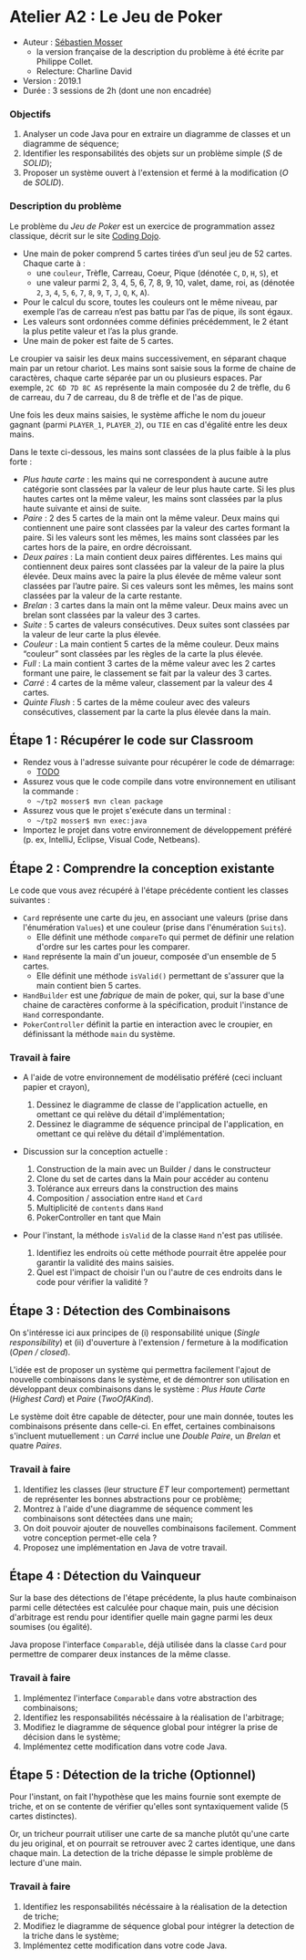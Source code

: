 # Atelier A2 : Le Jeu de Poker

  * Auteur : [Sébastien Mosser](mosser@i3s.unice.fr)
    * la version française de la description du problème à été écrite par Philippe Collet. 
    * Relecture: Charline David
  * Version : 2019.1
  * Durée : 3 sessions de 2h (dont une non encadrée)

### Objectifs

  1. Analyser un code Java pour en extraire un diagramme de classes et un diagramme de séquence;
  2. Identifier les responsabilités des objets sur un problème simple (_S_ de _SOLID_);
  3. Proposer un système ouvert à l'extension et fermé à la modification (_O_ de _SOLID_).

### Description du problème

Le problème du _Jeu de Poker_ est un exercice de programmation assez classique, décrit sur le site [Coding Dojo](http://codingdojo.org/kata/PokerHands/). 

  * Une main de poker comprend 5 cartes tirées d’un seul jeu de 52 cartes. Chaque carte à : 
    * une `couleur`, Trèfle, Carreau, Coeur, Pique (dénotée `C`, `D`, `H`, `S`), et 
    * une valeur parmi 2, 3, 4, 5, 6, 7, 8, 9, 10, valet, dame, roi, as (dénotée `2`, `3`, `4`, `5`, `6`, `7`, `8`, `9`, `T`, `J`, `Q`, `K`, `A`). 
  * Pour le calcul du score, toutes les couleurs ont le même niveau, par exemple l’as de carreau n’est pas battu par l’as de pique, ils sont égaux. 
  * Les valeurs sont ordonnées comme définies précédemment, le 2 étant la plus petite valeur et l’as la plus grande.
  * Une main de poker est faite de 5 cartes. 

Le croupier va saisir les deux mains successivement, en séparant chaque main par un retour chariot. Les mains sont saisie sous la forme de chaine de caractères, chaque carte séparée par un ou plusieurs espaces. Par exemple, `2C 6D 7D 8C AS` représente la main composée du 2 de trèfle, du 6 de carreau, du 7 de carreau, du 8 de trèfle et de l'as de pique. 

Une fois les deux mains saisies, le système affiche le nom du joueur gagnant (parmi `PLAYER_1`, `PLAYER_2`), ou `TIE` en cas d'égalité entre les deux mains.

Dans le texte ci-dessous, les mains sont classées de la plus faible à la plus forte :

  * _Plus haute carte_ : les mains qui ne correspondent à aucune autre catégorie sont classées par la valeur de leur plus haute carte. Si les plus hautes cartes ont la même valeur, les mains sont classées par la plus haute suivante et ainsi de suite.
  * _Paire_ : 2 des 5 cartes de la main ont la même valeur. Deux mains qui contiennent une paire sont classées par la valeur des cartes formant la paire. Si les valeurs sont les mêmes, les mains sont classées par les cartes hors de la paire, en ordre décroissant.
  * _Deux paires_ : La main contient deux paires différentes. Les mains qui contiennent deux paires sont classées par la valeur de la paire la plus élevée. Deux mains avec la paire la plus élevée de même valeur sont classées par l’autre paire. Si ces valeurs sont les mêmes, les mains sont classées par la valeur de la carte restante.
  * _Brelan_ : 3 cartes dans la main ont la même valeur. Deux mains avec un brelan sont classées par la valeur des 3 cartes.
  * _Suite_ : 5 cartes de valeurs consécutives. Deux suites sont classées par la valeur de leur carte la plus élevée.
  * _Couleur_ : La main contient 5 cartes de la même couleur. Deux mains “couleur” sont classées par les règles de la carte la plus élevée.
  * _Full_ : La main contient  3 cartes de la même valeur avec les 2 cartes formant une paire, le classement se fait par la valeur des 3 cartes.
  * _Carré_ : 4 cartes de la même valeur, classement par la valeur des 4 cartes.
  * _Quinte Flush_ : 5 cartes de la même couleur avec des valeurs consécutives, classement par la carte la plus élevée dans la main.

## Étape 1 : Récupérer le code sur Classroom

  * Rendez vous à l'adresse suivante pour récupérer le code de démarrage:
      * [TODO]() 
  * Assurez vous que le code compile dans votre environnement en utilisant la commande :
    * `~/tp2 mosser$ mvn clean package`
  * Assurez vous que le projet s'exécute dans un terminal : 
    *  `~/tp2 mosser$ mvn exec:java`
  * Importez le projet dans votre environnement de développement préféré (p. ex, IntelliJ, Eclipse, Visual Code, Netbeans).


## Étape 2 : Comprendre la conception existante

Le code que vous avez récupéré à l'étape précédente contient les classes suivantes : 

  * `Card` représente une carte du jeu, en associant une valeurs (prise dans l'énumération `Values`) et une couleur (prise dans l'énumération `Suits`). 
      * Elle définit une méthode `compareTo` qui permet de définir une relation d'ordre sur les cartes pour les comparer.
  *  `Hand` représente la main d'un joueur, composée d'un ensemble de 5 cartes.
      *  Elle définit une méthode `isValid()` permettant de s'assurer que la main contient bien 5 cartes.
  *  `HandBuilder` est une _fabrique_ de main de poker, qui, sur la base d'une chaine de caractères conforme à la spécification, produit l'instance de `Hand` correspondante.
  *  `PokerController` définit la partie en interaction avec le croupier, en définissant la méthode `main` du système.

### Travail à faire 


  * A l'aide de votre environnement de modélisatio préféré (ceci incluant papier et crayon),
    1. Dessinez le diagramme de classe de l'application actuelle, en omettant ce qui relève du détail d'implémentation; 
    2. Dessinez le diagramme de séquence principal de l'application, en omettant ce qui relève du détail d'implémentation.

  * Discussion sur la conception actuelle : 
    1. Construction de la main avec un Builder / dans le constructeur
    2. Clone du set de cartes dans la Main pour accéder au contenu
    3. Tolérance aux erreurs dans la construction des mains
    4. Composition / association entre `Hand` et `Card`
    5. Multiplicité de `contents` dans `Hand`
    6. PokerController en tant que Main

  * Pour l'instant, la méthode `isValid` de la classe `Hand` n'est pas utilisée.
    1. Identifiez les endroits où cette méthode pourrait être appelée pour garantir la validité des mains saisies.
    2. Quel est l'impact de choisir l'un ou l'autre de ces endroits dans le code pour vérifier la validité ? 


## Étape 3 : Détection des Combinaisons

On s'intéresse ici aux principes de (i) responsabilité unique (_Single responsibility_) et (ii) d'ouverture à l'extension / fermeture à la modification (_Open / closed_). 

L'idée est de proposer un système qui permettra facilement l'ajout de nouvelle combinaisons dans le système, et de démontrer son utilisation en développant deux combinaisons dans le système : _Plus Haute Carte_ (_Highest Card_) et _Paire_ (_TwoOfAKind_).

Le système doit être capable de détecter, pour une main donnée, toutes les combinaisons présente dans celle-ci. En effet, certaines combinaisons s'incluent mutuellement : un _Carré_ inclue une _Double Paire_, un _Brelan_ et quatre _Paires_. 

### Travail à faire 

  1. Identifiez les classes (leur structure _ET_ leur comportement) permettant de représenter les bonnes abstractions pour ce problème;
  2. Montrez à l'aide d'une diagramme de séquence comment les combinaisons sont détectées dans une main;
  2. On doit pouvoir ajouter de nouvelles combinaisons facilement. Comment votre conception permet-elle cela ? 
  3. Proposez une implémentation en Java de votre travail.

## Étape 4 : Détection du Vainqueur

Sur la base des détections de l'étape précédente, la plus haute combinaison parmi celle détectées est calculée pour chaque main, puis une décision d'arbitrage est rendu pour identifier quelle main gagne parmi les deux soumises (ou égalité).

Java propose l'interface `Comparable`, déjà utilisée dans la classe `Card` pour permettre de comparer deux instances de la même classe. 

### Travail à faire

  1. Implémentez l'interface `Comparable` dans votre abstraction des combinaisons;
  2. Identifiez les responsabilités nécéssaire à la réalisation de l'arbitrage;
  3. Modifiez le diagramme de séquence global pour intégrer la prise de décision dans le système;
  4. Implémentez cette modification dans votre code Java.


## Étape 5 : Détection de la triche (Optionnel)

Pour l'instant, on fait l'hypothèse que les mains fournie sont exempte de triche, et on se contente de vérifier qu'elles sont syntaxiquement valide (5 cartes distinctes). 

Or, un tricheur pourrait utiliser une carte de sa manche plutôt qu'une carte du jeu original, et on pourrait se retrouver avec 2 cartes identique, une dans chaque main. La detection de la triche dépasse le simple problème de lecture d'une main.

### Travail à faire

  1. Identifiez les responsabilités nécéssaire à la réalisation de la detection de triche;
  2.  Modifiez le diagramme de séquence global pour intégrer la detection de la triche dans le système;
  4. Implémentez cette modification dans votre code Java.




